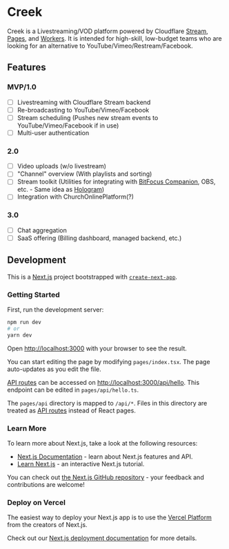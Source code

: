 # Creek

Creek is a Livestreaming/VOD platform powered by Cloudflare [Stream](https://www.cloudflare.com/products/cloudflare-stream/), [Pages](https://pages.cloudflare.com/), and [Workers](https://workers.cloudflare.com/). It is intended for high-skill, low-budget teams who are looking for an alternative to YouTube/Vimeo/Restream/Facebook.

## Features

### MVP/1.0

- [ ] Livestreaming with Cloudflare Stream backend
- [ ] Re-broadcasting to YouTube/Vimeo/Facebook
- [ ] Stream scheduling (Pushes new stream events to YouTube/Vimeo/Facebook if in use)
- [ ] Multi-user authentication

### 2.0

- [ ] Video uploads (w/o livestream)
- [ ] "Channel" overview (With playlists and sorting)
- [ ] Stream toolkit (Utilities for integrating with [BitFocus Companion](https://bitfocus.io/companion/), OBS, etc. - Same idea as [Hologram](https://github.com/PulseDevelopmentGroup/Hologram))
- [ ] Integration with ChurchOnlinePlatform(?)

### 3.0

- [ ] Chat aggregation
- [ ] SaaS offering (Billing dashboard, managed backend, etc.)

## Development

This is a [Next.js](https://nextjs.org/) project bootstrapped with [`create-next-app`](https://github.com/vercel/next.js/tree/canary/packages/create-next-app).

### Getting Started

First, run the development server:

```bash
npm run dev
# or
yarn dev
```

Open [http://localhost:3000](http://localhost:3000) with your browser to see the result.

You can start editing the page by modifying `pages/index.tsx`. The page auto-updates as you edit the file.

[API routes](https://nextjs.org/docs/api-routes/introduction) can be accessed on [http://localhost:3000/api/hello](http://localhost:3000/api/hello). This endpoint can be edited in `pages/api/hello.ts`.

The `pages/api` directory is mapped to `/api/*`. Files in this directory are treated as [API routes](https://nextjs.org/docs/api-routes/introduction) instead of React pages.

### Learn More

To learn more about Next.js, take a look at the following resources:

- [Next.js Documentation](https://nextjs.org/docs) - learn about Next.js features and API.
- [Learn Next.js](https://nextjs.org/learn) - an interactive Next.js tutorial.

You can check out [the Next.js GitHub repository](https://github.com/vercel/next.js/) - your feedback and contributions are welcome!

### Deploy on Vercel

The easiest way to deploy your Next.js app is to use the [Vercel Platform](https://vercel.com/new?utm_medium=default-template&filter=next.js&utm_source=create-next-app&utm_campaign=create-next-app-readme) from the creators of Next.js.

Check out our [Next.js deployment documentation](https://nextjs.org/docs/deployment) for more details.
